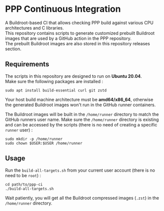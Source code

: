 # PPP Continuous Integration

A Buildroot-based CI that allows checking PPP build against various CPU architectures and C libraries.  
This repository contains scripts to generate customized prebuilt Buildroot images that are used by a GitHub action in the PPP repository.  
The prebuilt Buildroot images are also stored in this repository releases section.

## Requirements

The scripts in this repository are designed to run on **Ubuntu 20.04**.  
Make sure the following packages are installed :
```
sudo apt install build-essential curl git zstd
```

Your host build machine architecture must be **amd64/x86_64**, otherwise the generated Buildroot images won't run in the GitHub runner containers.  

The Buildroot images will be built in the `/home/runner` directory to match the GitHub runners user name.
Make sure the `/home/runner` directory is existing and can be accessed by the scripts (there is no need of creating a specific `runner` user) :
```
sudo mkdir -p /home/runner
sudo chown $USER:$USER /home/runner
```

## Usage

Run the `build-all-targets.sh` from your current user account (there is no need to be `root`) :
```
cd path/to/ppp-ci
./build-all-targets.sh
```

Wait patiently, you will get all the Buildroot compressed images (`.zst`) in the `/home/runner` directory.
